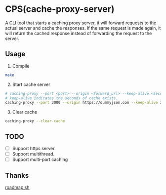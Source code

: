 # CPS(cache-proxy-server)

A CLI tool that starts a caching proxy server, it will forward requests to the actual server and 
cache the responses. If the same request is made again, it will return the cached response instead of 
forwarding the request to the server.

## Usage

1. Compile

```bash
make
```

2. Start cache server

```bash
# caching-proxy --port <port> --origin <forward_url> --keep-alive <seconds>
# keep-alive indicates the seconds of cache exists.
caching-proxy --port 3000 --origin https://dummyjson.com --keep-alive 300
```

3. Clear cache

```bash
caching-proxy --clear-cache
```

## TODO

- [ ] Support https server.
- [ ] Support multithread.
- [ ] Support multi-port caching

## Thanks

[roadmap.sh](https://roadmap.sh/projects/caching-server)